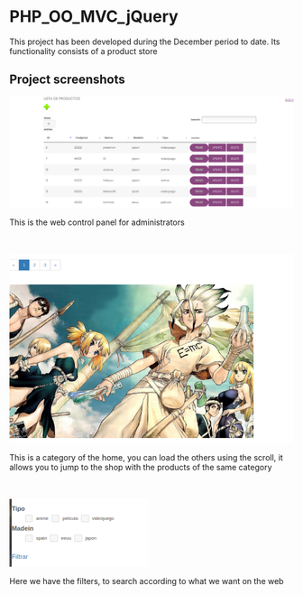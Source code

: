 # PHP_OO_MVC_jQuery

<p>This project has been developed during the December period to date. Its functionality consists of a product store<p>
  
 <h2> Project screenshots </h2>
 
 <img src="readmeimg/Captura%20de%20pantalla%20de%202021-03-03%2011-55-09%20-%201.png">
<p>This is the web control panel for administrators</p>
<br></br>

<img src="readmeimg/Captura%20de%20pantalla%20de%202021-03-03%2011-56-26.png">
<p>This is a category of the home, you can load the others using the scroll, it allows you to jump to the shop with the products of the same category</p>
<br></br>

<img src="readmeimg/Captura%20de%20pantalla%20de%202021-03-03%2011-56-46.png">
<p>Here we have the filters, to search according to what we want on the web</p>


